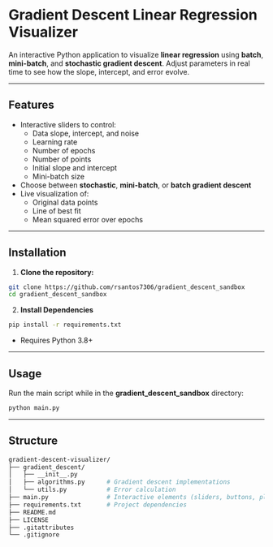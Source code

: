 # Gradient Descent Linear Regression Visualizer

An interactive Python application to visualize **linear regression** using **batch**, **mini-batch**, and **stochastic gradient descent**. Adjust parameters in real time to see how the slope, intercept, and error evolve.

---

## Features

- Interactive sliders to control:
  - Data slope, intercept, and noise
  - Learning rate
  - Number of epochs
  - Number of points
  - Initial slope and intercept
  - Mini-batch size
- Choose between **stochastic**, **mini-batch**, or **batch gradient descent**
- Live visualization of:
  - Original data points
  - Line of best fit
  - Mean squared error over epochs

---

## Installation

1. **Clone the repository:**

```bash
git clone https://github.com/rsantos7306/gradient_descent_sandbox
cd gradient_descent_sandbox

```

2. **Install Dependencies**

```bash
pip install -r requirements.txt

```
- Requires Python 3.8+

---

## Usage

Run the main script while in the __gradient_descent_sandbox__ directory:

```bash
python main.py
```
---
## Structure

```bash
gradient-descent-visualizer/
├── gradient_descent/
│   ├── __init__.py
│   ├── algorithms.py      # Gradient descent implementations
│   └── utils.py           # Error calculation
├── main.py                # Interactive elements (sliders, buttons, plots)
├── requirements.txt       # Project dependencies
├── README.md
├── LICENSE
├── .gitattributes
└── .gitignore

```
